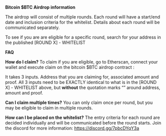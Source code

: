 **Bitcoin $BTC Airdrop information**

The airdrop will consist of multiple rounds. Each round will have a start/end date and inclusion criteria for the whitelist. Details about each round will be communicated separately.

To see if you are are eligible for a specific round, search for your address in the published [ROUND X] - WHITELIST

**FAQ**

**How do I claim?**
To claim if you are eligible, go to Etherscan, connect your wallet and execute claim on the bitcoin $BTC airdrop contract : 

It takes 3 inputs. Address that you are claiming for, associated amount and proof. All 3 inputs need to be EXACTLY identical to what is in the [ROUND X] - WHITELIST above, but **without** the quotation marks “” around address, amount and proof.

**Can I claim multiple times?**
You can only claim once per round, but you may be eligible to claim in multiple rounds.

**How can I be placed on the whitelist?**
The entry criteria for each round are decided individually and will be communicated before the round starts. Join the discord for more information: https://discord.gg/7pbcDYqY3a
